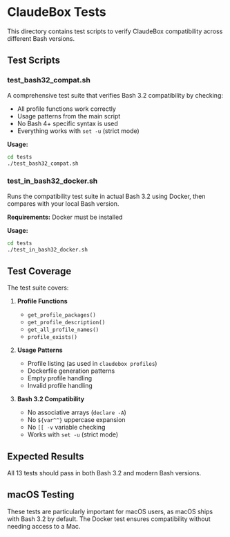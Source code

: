 # ClaudeBox Tests

This directory contains test scripts to verify ClaudeBox compatibility across different Bash versions.

## Test Scripts

### test_bash32_compat.sh
A comprehensive test suite that verifies Bash 3.2 compatibility by checking:
- All profile functions work correctly
- Usage patterns from the main script
- No Bash 4+ specific syntax is used
- Everything works with `set -u` (strict mode)

**Usage:**
```bash
cd tests
./test_bash32_compat.sh
```

### test_in_bash32_docker.sh
Runs the compatibility test suite in actual Bash 3.2 using Docker, then compares with your local Bash version.

**Requirements:** Docker must be installed

**Usage:**
```bash
cd tests
./test_in_bash32_docker.sh
```

## Test Coverage

The test suite covers:

1. **Profile Functions**
   - `get_profile_packages()`
   - `get_profile_description()`
   - `get_all_profile_names()`
   - `profile_exists()`

2. **Usage Patterns**
   - Profile listing (as used in `claudebox profiles`)
   - Dockerfile generation patterns
   - Empty profile handling
   - Invalid profile handling

3. **Bash 3.2 Compatibility**
   - No associative arrays (`declare -A`)
   - No `${var^^}` uppercase expansion
   - No `[[ -v` variable checking
   - Works with `set -u` (strict mode)

## Expected Results

All 13 tests should pass in both Bash 3.2 and modern Bash versions.

## macOS Testing

These tests are particularly important for macOS users, as macOS ships with Bash 3.2 by default. The Docker test ensures compatibility without needing access to a Mac.